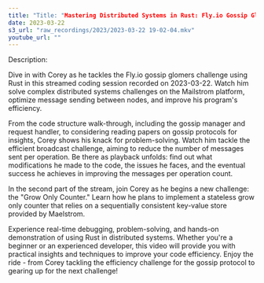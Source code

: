 ```yaml
---
title: "Title: "Mastering Distributed Systems in Rust: Fly.io Gossip Glomers Challenge - Live Coding"
date: 2023-03-22
s3_url: "raw_recordings/2023/2023-03-22 19-02-04.mkv"
youtube_url: ""
---
```



Description: 

Dive in with Corey as he tackles the Fly.io gossip glomers challenge using Rust in this streamed coding session recorded on 2023-03-22. Watch him solve complex distributed systems challenges on the Mailstrom platform, optimize message sending between nodes, and improve his program's efficiency.

From the code structure walk-through, including the gossip manager and request handler, to considering reading papers on gossip protocols for insights, Corey shows his knack for problem-solving. Watch him tackle the efficient broadcast challenge, aiming to reduce the number of messages sent per operation. Be there as playback unfolds: find out what modifications he made to the code, the issues he faces, and the eventual success he achieves in improving the messages per operation count. 

In the second part of the stream, join Corey as he begins a new challenge: the "Grow Only Counter." Learn how he plans to implement a stateless grow only counter that relies on a sequentially consistent key-value store provided by Maelstrom.

Experience real-time debugging, problem-solving, and hands-on demonstration of using Rust in distributed systems. Whether you're a beginner or an experienced developer, this video will provide you with practical insights and techniques to improve your code efficiency. Enjoy the ride - from Corey tackling the efficiency challenge for the gossip protocol to gearing up for the next challenge!
